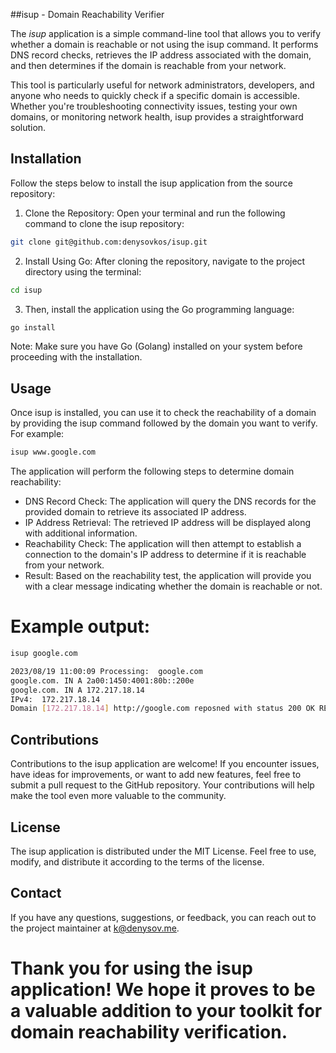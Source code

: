 ##isup - Domain Reachability Verifier

The *isup* application is a simple command-line tool that allows you to verify whether a domain is reachable or not using the isup command. It performs DNS record checks, retrieves the IP address associated with the domain, and then determines if the domain is reachable from your network.

This tool is particularly useful for network administrators, developers, and anyone who needs to quickly check if a specific domain is accessible. Whether you're troubleshooting connectivity issues, testing your own domains, or monitoring network health, isup provides a straightforward solution.

## Installation

Follow the steps below to install the isup application from the source repository:

1. Clone the Repository: Open your terminal and run the following command to clone the isup repository:
```bash
git clone git@github.com:denysovkos/isup.git
```

2. Install Using Go: After cloning the repository, navigate to the project directory using the terminal:
```bash
cd isup
```

3. Then, install the application using the Go programming language:
```bash
go install
```

Note: Make sure you have Go (Golang) installed on your system before proceeding with the installation.

## Usage

Once isup is installed, you can use it to check the reachability of a domain by providing the isup command followed by the domain you want to verify. For example:
```bash
isup www.google.com
```

The application will perform the following steps to determine domain reachability:

* DNS Record Check: The application will query the DNS records for the provided domain to retrieve its associated IP address.
* IP Address Retrieval: The retrieved IP address will be displayed along with additional information.
* Reachability Check: The application will then attempt to establish a connection to the domain's IP address to determine if it is reachable from your network.
* Result: Based on the reachability test, the application will provide you with a clear message indicating whether the domain is reachable or not.

# Example output:
```bash
isup google.com

2023/08/19 11:00:09 Processing:  google.com
google.com. IN A 2a00:1450:4001:80b::200e
google.com. IN A 172.217.18.14
IPv4:  172.217.18.14
Domain [172.217.18.14] http://google.com reposned with status 200 OK REACHEBLE ✅
```

## Contributions

Contributions to the isup application are welcome! If you encounter issues, have ideas for improvements, or want to add new features, feel free to submit a pull request to the GitHub repository. Your contributions will help make the tool even more valuable to the community.

## License

The isup application is distributed under the MIT License. Feel free to use, modify, and distribute it according to the terms of the license.

## Contact

If you have any questions, suggestions, or feedback, you can reach out to the project maintainer at k@denysov.me.


# Thank you for using the isup application! We hope it proves to be a valuable addition to your toolkit for domain reachability verification.
